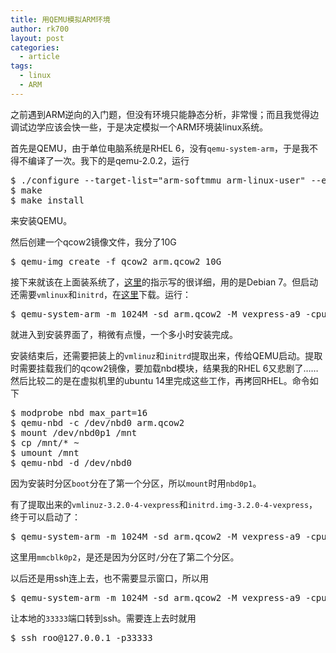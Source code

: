 ```yaml
---
title: 用QEMU模拟ARM环境
author: rk700
layout: post
categories:
  - article
tags:
  - linux
  - ARM
---
```


之前遇到ARM逆向的入门题，但没有环境只能静态分析，非常慢；而且我觉得边调试边学应该会快一些，于是决定模拟一个ARM环境装linux系统。

首先是QEMU，由于单位电脑系统是RHEL 6，没有`qemu-system-arm`，于是我不得不编译了一次。我下的是qemu-2.0.2，运行

<pre>
$ ./configure --target-list="arm-softmmu arm-linux-user" --enable-sdl --prefix=/usr
$ make
$ make install
</pre>

来安装QEMU。

然后创建一个qcow2镜像文件，我分了10G

<pre>$ qemu-img create -f qcow2 arm.qcow2 10G</pre>

接下来就该在上面装系统了，[这里](https://gist.github.com/bdsatish/7476239)的指示写的很详细，用的是Debian 7。但启动还需要`vmlinux`和`initrd`，在[这里](http://ftp.debian.org/debian/dists/wheezy/main/installer-armhf/current/images/vexpress/netboot/)下载。运行：

<pre>$ qemu-system-arm -m 1024M -sd arm.qcow2 -M vexpress-a9 -cpu cortex-a9 -kernel ../Downloads/vmlinuz-3.2.0-4-vexpress -initrd ../Downloads/initrd.gz -append "root=/dev/ram" -no-reboot</pre>

就进入到安装界面了，稍微有点慢，一个多小时安装完成。

安装结束后，还需要把装上的`vmlinuz`和`initrd`提取出来，传给QEMU启动。提取时需要挂载我们的qcow2镜像，要加载nbd模块，结果我的RHEL 6又悲剧了……然后比较二的是在虚拟机里的ubuntu 14里完成这些工作，再拷回RHEL。命令如下

<pre>
$ modprobe nbd max_part=16
$ qemu-nbd -c /dev/nbd0 arm.qcow2
$ mount /dev/nbd0p1 /mnt
$ cp /mnt/* ~
$ umount /mnt
$ qemu-nbd -d /dev/nbd0
</pre>

因为安装时分区`boot`分在了第一个分区，所以`mount`时用`nbd0p1`。

有了提取出来的`vmlinuz-3.2.0-4-vexpress`和`initrd.img-3.2.0-4-vexpress`，终于可以启动了：

<pre>$ qemu-system-arm -m 1024M -sd arm.qcow2 -M vexpress-a9 -cpu cortex-a9 -kernel vmlinuz-3.2.0-4-vexpress -initrd initrd.img-3.2.0-4-vexpress -append "root=/dev/mmcblk0p2"</pre>

这里用`mmcblk0p2`，是还是因为分区时`/`分在了第二个分区。

以后还是用ssh连上去，也不需要显示窗口，所以用

<pre>$ qemu-system-arm -m 1024M -sd arm.qcow2 -M vexpress-a9 -cpu cortex-a9 -kernel vmlinuz-3.2.0-4-vexpress -initrd initrd.img-3.2.0-4-vexpress -append "root=/dev/mmcblk0p2" -display none -redir tcp:33333::22 &</pre>

让本地的`33333`端口转到ssh。需要连上去时就用

<pre>$ ssh roo@127.0.0.1 -p33333</pre>
